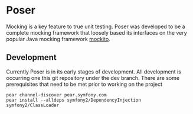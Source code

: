 Poser
=====

Mocking is a key feature to true unit testing. Poser was developed to be a complete mocking framework 
that loosely based its interfaces on the very popular Java mocking framework [mockito][mockito].

Development
-----------
Currently Poser is in its early stages of development. All development is occurring one this 
git repository under the dev branch. There are some prerequisites that need to be met prior to working 
on the project

	pear channel-discover pear.symfony.com
	pear install --alldeps symfony2/DependencyInjection symfony2/ClassLoader
	

[mockito]: http://code.google.com/p/mockito/ "mockito"